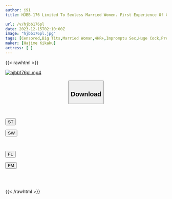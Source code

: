 ```yaml
---
author: j91
title: HJBB-176 Limited To Sexless Married Women. First Experience Of Continuous Orgasm Without Foreplay! A Big Dick That Goes Crazy In A Blink Of An Eye And An Unparalleled Piston

url: /v/hjbb176pl
date: 2023-12-15T02:10:00Z
image: "hjbb176pl.jpg"
tags: [Censored,Big Tits,Married Woman,4HR+,Impromptu Sex,Huge Cock,Premature Ejaculation	]
maker: [Hajime Kikaku]
actress: [ ]
---
```



{{< rawhtml >}}

<div class="video" data-videoid="jbMlAqg1XPfzyaJ">
    <a href="javascript:;">
        <img src="/v/hjbb176pl/hjbb176pl.jpg" width="WIDTH" height="HEIGHT" alt="hjbb176pl.mp4" loading="lazy">
    </a>
</div>

<script type="text/javascript" src="https://j91.asia/asset/on-demand-st.js"></script>

<br>
  <link rel="stylesheet" href="https://j91.asia/asset/bs5.css">
  
  <center>
  <button class="btn btn-primary" type="button" data-bs-toggle="collapse" data-bs-target=".multi-collapse" aria-expanded="false" aria-controls="multiCollapseExample1 multiCollapseExample2"><h2>Download</h2></button></center>
</p>
<div class="row">
  <div class="col">
    <div class="collapse multi-collapse" id="multiCollapseExample1">
      <div class="card card-body">
	      	      <br>
<div class="buttons">  
<p><a href="https://streamtape.to/v/jbMlAqg1XPfzyaJ" target="_blank"><button class="btn-hover color-3"><i class="fa fa-download"></i> ST</button></a></p>
<p><a href="https://flaswish.com/qaword8dluv8" target="_blank"><button class="btn-hover color-2"><i class="fa fa-download"></i> SW</button></a></p></div>
    </div>
  </div>
</div>
  <div class="col">
    <div class="collapse multi-collapse" id="multiCollapseExample2">
      <div class="card card-body">
	      <br>
<div class="buttons">
<p><a href="javascript:;" target="_blank"><button class="btn-hover color-9"><i class="fa fa-download"></i> FL</button></a></p>
<p><a href="javascript:;" target="_blank"><button class="btn-hover color-8"><i class="fa fa-download"></i> FM</button></a></p></div>
<br><br>
      </div>
    </div>
  </div>
</div>

{{< /rawhtml >}}
